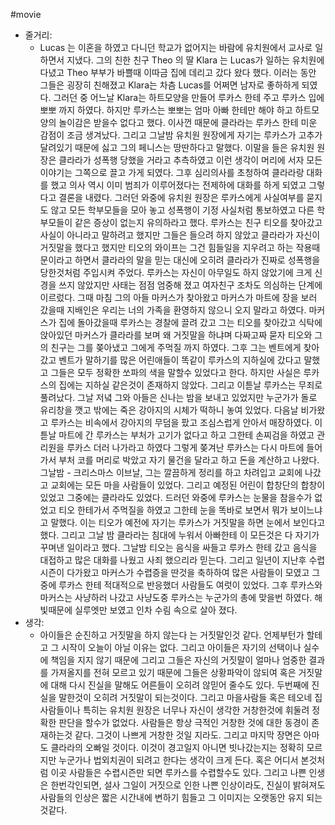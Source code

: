#movie 
- 줄거리:
    - Lucas 는 이혼을 하였고 다니던 학교가 없어지는 바람에 유치원에서 교사로 일하면서 지냈다. 그의 친한 친구 Theo 의 딸 Klara 는 Lucas가 일하는 유치원에 다녔고 Theo 부부가 바쁠때 이따금 집에 데리고 갔다 왔다 했다. 이러는 동안 그들은 굉장히 친해졌고 Klara는 차츰 Lucas를 어쩌면 남자로 좋하하게 되였다. 그러던 중 어느날 Klara는 하트모양을 만들어 루카스 한테 주고 루카스 입에 뽀뽀 까지 하였다. 하지만 루카스는 뽀뽀는 엄마 아빠 한테만 해야 하고 하트모양의 놀이감은 받을수 없다고 했다. 이사껀 때문에 클라라는 루카스 한테 미운 감점이 조금 생겨났다. 그리고 그날밤 유치원 원장에게 자기는 루카스가 고추가 달려있기 때문에 싫고 그의 페니스는 땅딴하다고 말했다. 이말을 들은 유치원 원장은 클라라가 성폭행 당했을 거라고 추측하였고 이런 생각이 머리에 서자 모든 이야기는 그쪽으로 끌고 가게 되였다. 그후 심리의사를 초청하여 클라라랑 대화를 했고 의사 역시 이미 범죄가 이루어졌다는 전제하에 대화를 하게 되였고 그렇다고 결론을 내렸다. 그러던 와중에 유치원 원장은 루카스에게 사실여부를 묻지도 않고 모든 학부모들을 모아 놓고 성폭행이 기정 사실처럼 통보하였고 다른 학부모들이 같은 증상이 없는지 유의하라고 했다. 루카스는 친구 티오를 찾아갔고 사실이 아니라고 말하려고 했지만 그들은 들으려 하지 않았고 클라라가 자신이 거짓말을 했다고 했지만 티오의 와이프는 그건 힘들일을 지우려고 하는 작용때문이라고 하면서 클라라의 말을 믿는 대신에 오히려 클라라가 진짜로 성폭행을 당한것처럼 주입시켜 주었다. 루카스는 자신이 아무일도 하지 않았기에 크게 신경을 쓰지 않았지만 사태는 점점 엄중해 졌고 여자친구 조차도 의심하는 단계에 이르렀다. 그때 마침 그의 아들 마커스가 찾아왔고 마커스가 마트에 장을 보러 갔을때 지배인은 우리는 너의 가족을 환영하지 않으니 오지 말라고 하였다. 마커스가 집에 돌아갔을때 루카스는 경찰에 끌려 갔고 그는 티오를 찾아갔고 식탁에 앉아있던 마커스가 클라라를 보며 왜 거짓말을 하냐며 다짜고짜 묻자 티오와 그의 친구는 그를 쫒아냈고 그에게 주먹질 까지 하였다. 그후 그는 벤트에게 찾아갔고 벤트가 말하기를 많은 어린애들이 똑같이 루카스의 지하실에 갔다고 말했고 그들은 모두 정확한 쏘파의 색을 말할수 있었다고 한다. 하지만 사실은 루카스의 집에는 지하실 같은것이 존재하지 않았다. 그리고 이튿날 루카스는 무죄로 풀려났다. 그날 저녘 그와 아들은 신나는 밤을 보내고 있었지만 누군가가 돌로 유리창을 깻고 밖에는 죽은 강아지의 시체가 떡하니 놓여 있었다. 다음날 비가왔고 루카스는 비속에서 강아지의 무덤을 팠고 조심스럽게 안아서 매장하였다. 이튿날 마트에 간 루카스는 부처가 고기가 없다고 하고 그한테 손찌검을 하였고 관리원을 루카스 더러 나가라고 하였다 그렇게 쫒겨난 루카스는 다시 마트에 들어가서 부처 코를 머리로 박았고 자기 물건을 달라고 하고 돈을 계산하고 나왔다. 그날밤 - 크리스마스 이브날, 그는 깔끔하게 정리를 하고 차려입고 교회에 나갔고 교회에는 모든 마을 사람들이 있었다. 그리고 예정된 어린이 합창단의 합창이 있었고 그중에는 클라라도 있었다. 드러던 와중에 루카스는 눈물을 참을수가 없었고 티오 한테가서 주먹질을 하였고 그한테 눈을 똑바로 보면서 뭐가 보이느냐고 말했다. 이는 티오가 예전에 자기는 루카스가 거짓말을 하면 눈에서 보인다고 했다. 그리고 그날 밤 클라라는 침대에 누워서 아빠한테 이 모든것은 다 자기가 꾸며낸 일이라고 했다. 그날밤 티오는 음식을 싸들고 루카스 한테 갔고 음식을 대접하고 많은 대화를 나웠고 사죄 했으리라 믿는다. 그리고 일년이 지난후 수렵 시즌이 다가왔고 마커스가 수렵증을 딴것을 축하하여 많은 사람들이 모였고 그중에 루카스 한테 적대적으로 반응했더 사람들도 여럿이 있었다. 그후 루카스와 마커스는 사냥하러 나갔고 사냥도중 루카스는 누군가의 총에 맞을번 하였다. 해빛때문에 실루엣만 보였고 인차 수림 속으로 살아 졌다.
- 생각:
    - 아이들은 순진하고 거짓말을 하지 않는다 는 거짓말인것 같다. 언제부턴가 할테고 그 시작이 오늘이 아닐 이유는 없다. 그리고 아이들은 자기의 선택이나 실수에 책임을 지지 않기 때문에 그리고 그들은 자신의 거짓말이 얼마나 엄중한 결과를 가져올지를 전혀 모르고 있기 때문에 그들은 상황파악이 않되여 혹은 거짓말에 대해 다시 진실을 말해도 어른들이 오히려 않믿어 줄수도 있다. 두번째에 진실을 말한것이 오히려 거짓말이 되는것이다. 그리고 마을사람들 혹은 테오네 집사람들이나 특히는 유치원 원장은 너무나 자신이 생각한 거창한것에 휘둘려 정확한 판단을 할수가 없었다. 사람들은 항상 극적인 거창한 것에 대한 동경이 존재하는것 같다. 그것이 나쁘게 거창한 것일 지라도. 그리고 마지막 장면은 아마도 클라라의 오빠일 것이다. 이것이 경고일지 아니면 빗나갔는지는 정확히 모르지만 누군가나 법외치권이 되려고 한다는 생각이 크게 든다. 혹은 어디서 본것처럼 이곳 사람들은 수렵시즌만 되면 루카스를 수렵할수도 있다. 그리고 나쁜 인생은 한번각인되면, 설사 그일이 거짓으로 인한 나쁜 인상이라도, 진실이 밝혀져도 사람들의 인상은 짧은 시간내에 변하기 힘들고 그 이미지는 오랫동안 유지 되는것같다.
